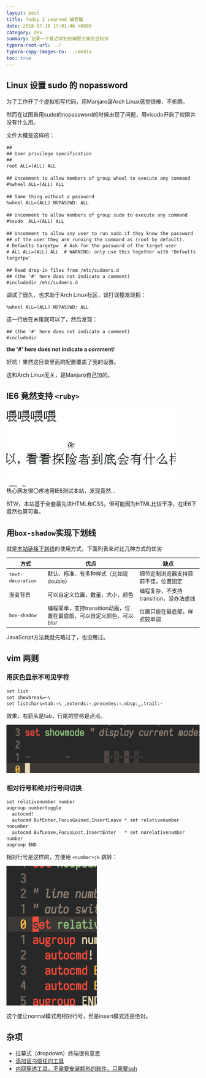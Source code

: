 ```yaml
---
layout: post
title: Today I Learned 编程篇
date: 2018-07-10 17:01:46 +0800
category: dev
summary: 记录一下最近学到的编程方面的豆知识
typora-root-url: ../
typora-copy-images-to: ../media
toc: true
---
```


## Linux 设置 sudo 的 nopassword

为了工作开了个虚拟机写代码，用Manjaro装Arch Linux感觉很棒，不折腾。

然而在试图启用sudo的nopassword的时候出现了问题，用visudo开启了权限并没有什么用。

文件大概是这样的：

```
##
## User privilege specification
##
root ALL=(ALL) ALL

## Uncomment to allow members of group wheel to execute any command
#%wheel ALL=(ALL) ALL

## Same thing without a password
%wheel ALL=(ALL) NOPASSWD: ALL

## Uncomment to allow members of group sudo to execute any command
#%sudo  ALL=(ALL) ALL

## Uncomment to allow any user to run sudo if they know the password
## of the user they are running the command as (root by default).
# Defaults targetpw  # Ask for the password of the target user
# ALL ALL=(ALL) ALL  # WARNING: only use this together with 'Defaults targetpw'

## Read drop-in files from /etc/sudoers.d
## (the '#' here does not indicate a comment)
#includedir /etc/sudoers.d
```

调试了很久，也求助于Arch Linux社区，误打误撞发现把：

~~~
%wheel ALL=(ALL) NOPASSWD: ALL
~~~

这一行放在末尾就可以了，然后发现：

```
## (the '#' here does not indicate a comment)
#includedir
```

**the '#' here does not indicate a comment**!

好坑！果然这目录里面的配置覆盖了我的设置。

这和Arch Linux无关，是Manjaro自己加的。

## IE6 竟然支持 `<ruby>`

![ie6-ruby](/media/ie6-ruby.jpg)

<ruby>热心网友<rt>Jimmy Xu</rt></ruby>很〇疼地用IE6测试本站，发现竟然…

BTW，本站基于全套最先进HTML和CSS，但可能因为HTML比较干净，在IE6下竟然也算可看。

## 用`box-shadow`实现下划线

就是[本站链接下划线](/dev/rewrite-blog-4st/#页面设计)的使用方式，下面列表来对比几种方式的优劣

| 方式            | 优点                                                         | 缺点                                   |
| --------------- | ------------------------------------------------------------ | -------------------------------------- |
| `text-decoration` | 默认、标准、有多种样式（比如说double）                       | 细节定制浏览器支持目前不佳，位置固定   |
| 渐变背景        | 可以自定义位置，数量，大小，颜色                             | 编程复杂，不支持transition，没办法虚线 |
| `box-shadow`      | 编程简单，支持transition动画，位置在最底部，可以自定义颜色，可以blur | 位置只能在最底部，样式较单调           |

JavaScript方法我就先略过了，也没用过。

## vim 两则

### 用灰色显示不可见字符

```viml
set list
set showbreak=↪\
set listchars=tab:→\ ,extends:›,precedes:‹,nbsp:␣,trail:·
```

效果，右箭头是tab，行尾的空格是点点。

![vim-list-effect](/media/vim-list-effect.png)

### 相对行号和绝对行号间切换

```viml
set relativenumber number
augroup numbertoggle
  autocmd!
  autocmd BufEnter,FocusGained,InsertLeave * set relativenumber nonumber
  autocmd BufLeave,FocusLost,InsertEnter   * set norelativenumber number
augroup END
```

相对行号是这样的，方便用 `<number>jk` 跳转：

![relativenumber](/media/relativenumber.png)

这个能让normal模式用相对行号，但是insert模式还是绝对。

## 杂项

* 拉幕式（dropdown）终端很有意思
* [添加证书信任的工具](https://github.com/FiloSottile/mkcert)
* [内网穿透工具，不需要安装额外的软件，只需要ssh](https://serveo.net/)

